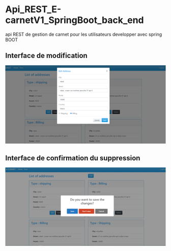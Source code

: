 # Api_REST_E-carnetV1_SpringBoot_back_end
api REST de gestion de carnet pour les utilisateurs developper avec spring BOOT
## Interface de modification
![alt text](https://github.com/oudersamir/Api_REST_E-carnetV1_SpringBoot_back_end/blob/main/modification%20address.PNG?raw=true?)
## Interface de confirmation du suppression
![alt text](https://github.com/oudersamir/Api_REST_E-carnetV1_SpringBoot_back_end/blob/main/delete%20address.PNG?raw=true)

